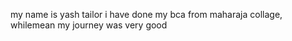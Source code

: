 my name is yash tailor
i have done my bca from maharaja collage, whilemean my journey was very good
